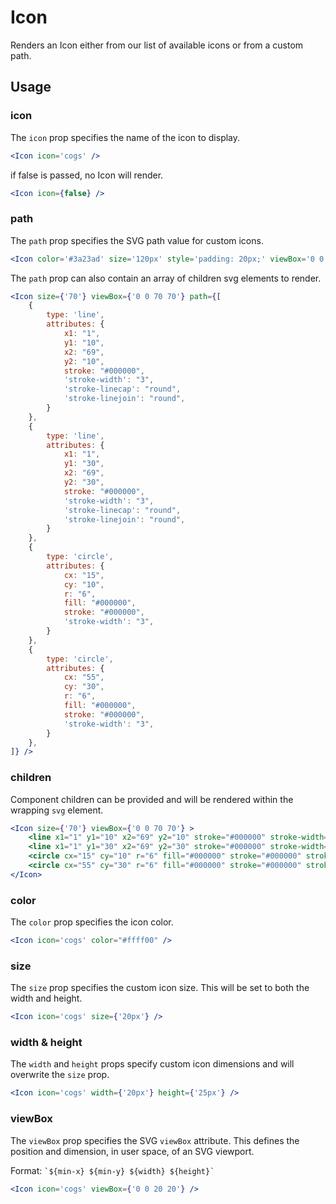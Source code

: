 # Icon

Renders an Icon either from our list of available icons or from a custom path. 

## Usage

### icon
The `icon` prop specifies the name of the icon to display. 

```jsx
<Icon icon='cogs' />
```

if false is passed, no Icon will render. 

```jsx
<Icon icon={false} />
```


### path
The `path` prop specifies the SVG path value for custom icons.

```jsx
<Icon color='#3a23ad' size='120px' style='padding: 20px;' viewBox='0 0 70 70' path='M12.9,13.8C12.9,13.8,12.9,13.8,12.9,13.8c-0.1,0.1-0.3,0.2-0.5,0.2C4.5,17.9,1.9,28.8,6.6,38.5l28.6-13.8 c0,0,0,0,0,0c0.2-0.1,0.3-0.1,0.5-0.2C43.5,20.6,46.2,9.7,41.5,0L12.9,13.8zM8.6,42.1C8.6,42.1,8.6,42.1,8.6,42.1c-0.1,0.1-0.3,0.1-0.5,0.2C0.3,46.1-2.4,57,2.3,66.7l28.6-13.8 c0,0,0,0,0,0c0.2-0.1,0.3-0.1,0.5-0.2c7.9-3.8,10.5-14.8,5.8-24.4L8.6,42.1z' />
```

The `path` prop can also contain an array of children svg elements to render.

```jsx
<Icon size={'70'} viewBox={'0 0 70 70'} path={[
    {
        type: 'line', 
        attributes: { 
            x1: "1",
            y1: "10",
            x2: "69",
            y2: "10",
            stroke: "#000000",
            'stroke-width': "3",
            'stroke-linecap': "round",
            'stroke-linejoin': "round",
        }
    },
    {
        type: 'line', 
        attributes: { 
            x1: "1",
            y1: "30",
            x2: "69",
            y2: "30",
            stroke: "#000000",
            'stroke-width': "3",
            'stroke-linecap': "round",
            'stroke-linejoin': "round",
        }
    },
    {
        type: 'circle', 
        attributes: { 
            cx: "15",
            cy: "10",
            r: "6",
            fill: "#000000",
            stroke: "#000000",
            'stroke-width': "3",
        }
    },
    {
        type: 'circle', 
        attributes: { 
            cx: "55",
            cy: "30",
            r: "6",
            fill: "#000000",
            stroke: "#000000",
            'stroke-width': "3",
        }
    },
]} />
```

### children
Component children can be provided and will be rendered within the wrapping `svg` element.

```jsx
<Icon size={'70'} viewBox={'0 0 70 70'} >
    <line x1="1" y1="10" x2="69" y2="10" stroke="#000000" stroke-width="3" stroke-linecap="round" stroke-linejoin="round"></line>
	<line x1="1" y1="30" x2="69" y2="30" stroke="#000000" stroke-width="3" stroke-linecap="round" stroke-linejoin="round"></line>
	<circle cx="15" cy="10" r="6" fill="#000000" stroke="#000000" stroke-width="3"></circle>
	<circle cx="55" cy="30" r="6" fill="#000000" stroke="#000000" stroke-width="3"></circle>
</Icon>
```

### color
The `color` prop specifies the icon color.

```jsx
<Icon icon='cogs' color="#ffff00" />
```

### size
The `size` prop specifies the custom icon size. This will be set to both the width and height.

```jsx
<Icon icon='cogs' size={'20px'} />
```

### width & height
The `width` and `height` props specify custom icon dimensions and will overwrite the `size` prop.

```jsx
<Icon icon='cogs' width={'20px'} height={'25px'} />
```

### viewBox
The `viewBox` prop specifies the SVG `viewBox` attribute. This defines the position and dimension, in user space, of an SVG viewport.

Format: `` `${min-x} ${min-y} ${width} ${height}` ``

```jsx
<Icon icon='cogs' viewBox={'0 0 20 20'} />
```
